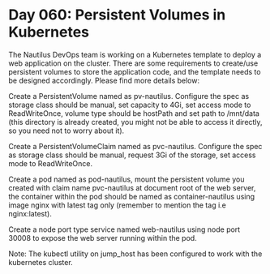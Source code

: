 # Day 060: Persistent Volumes in Kubernetes
The Nautilus DevOps team is working on a Kubernetes template to deploy a web application on the cluster. There are some requirements to create/use persistent volumes to store the application code, and the template needs to be designed accordingly. Please find more details below:


Create a PersistentVolume named as pv-nautilus. Configure the spec as storage class should be manual, set capacity to 4Gi, set access mode to ReadWriteOnce, volume type should be hostPath and set path to /mnt/data (this directory is already created, you might not be able to access it directly, so you need not to worry about it).

Create a PersistentVolumeClaim named as pvc-nautilus. Configure the spec as storage class should be manual, request 3Gi of the storage, set access mode to ReadWriteOnce.

Create a pod named as pod-nautilus, mount the persistent volume you created with claim name pvc-nautilus at document root of the web server, the container within the pod should be named as container-nautilus using image nginx with latest tag only (remember to mention the tag i.e nginx:latest).

Create a node port type service named web-nautilus using node port 30008 to expose the web server running within the pod.

Note: The kubectl utility on jump_host has been configured to work with the kubernetes cluster.